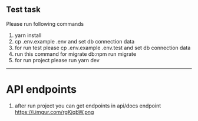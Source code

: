 
## Test task

Please run following commands

1) yarn install
2) cp .env.example .env  and set db connection data
2) for run test please cp .env.example .env.test  and set db connection data
3) run this command for migrate db:npm run migrate
4) for run project please run yarn dev

---
# API endpoints
1. after run project you can get endpoints in api/docs endpoint
   https://i.imgur.com/rgKjqbW.png